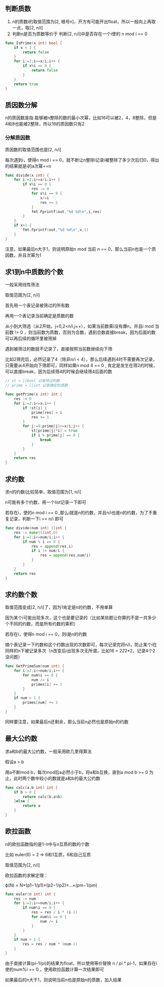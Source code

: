 ## 判断质数

1. n的质数i的取值范围为[2, 根号n]，开方有可能开出float，所以一般向上再取一点，取[2, n/i]
2. 判断n是否为质数等价于 判断[2, n/i]中是否存在一个i使的 n mod i == 0

```go
func IsPrime(x int) bool {
    if x < 2 {
        return false
    }
    for i:=2;i<=x/i;i++ {
        if x%i == 0 {
            return false
        }
    }
    return true
}
```

## 质因数分解

n的质因数是指 能够被n整除的数的最小次幂，比如16可以被2，4，8整除，但是4和8也能被2整除，所以16的质因数只有2

### 分解质因数

质因数的取值范围也是[2, n/i]

每次遇到i，使得n mod i == 0，就不断让n整除i记录i被整除了多少次后归0，得出的结果就是i的a次幂==n

```go
func divide(x int) {
    for i:=2;i<=x/i;i++ {
        if x%i == 0 {
            res := 0
            for x%i == 0 {
                x/=i
                res += 1
            }
            fmt.Fprintf(out,"%d %d\n",i,res)
        }
    }
    if x>1 {
        fmt.Fprintf(out,"%d %d\n",x,1)
    }
}
```

注意，如果最后n大于1，则说明原始n mod 当前 n == 0，那么当前n也是一个质因数，并且次幂为1

## 求1到n中质数的个数

一般采用线性筛法

取值范围为[2, n/i]

首先用一个表记录被筛过的所有数

再用一个表记录当前确定是质数的数

从小到大筛选（从2开始，j=0,2<n/i,j++），如果当前数乘i没有爆n，并且i mod 当前数 != 0 ，则当前数为质数，否则为合数，遇到合数直接break，因为后面的数可以再后续的循环里被筛掉

遇到被筛过的数就不记录了，直接按照当前数继续向下筛

比如2筛完后，必然记录了4（除非n/i < 4），那么后续遇到4时不需要再次记录，只需要从4开始向下筛即可，同样如果n mod 4 == 0 , 肯定是发生在筛2的时候，可以直接break，因为后续筛4的时候会继续筛4后面的数

```go
// st = []bool 记录筛过的数
// prime = []int 记录确定的质数

func getPrime(x int) int {
    res := 0
    for i:=2;i<=x;i++ {
        if !st[i] {
            prime[res] = i
            res += 1
        }
        for j:=0;prime[j]<=x/i;j++ {
            st[prime[j]*i] = true
            if i % prime[j] == 0 {
                break
            }
        }
    }
    return res
}
```

## 求约数

求n的约数i比较简单，取值范围为[1, n/i]

n可能有多个约数，用一个list记录一下即可

若存在i，使的n mod i == 0 ,那么i就是n的约数，并且n/i也是n的约数，为了不重复记录，判断一下i == n/i 即可

```go
func divide(num int) []int {
    res := make([]int,0)
    for i:=1;i<=num/i;i++ {
        if num % i == 0 {
            res = append(res,i)
            if i != num/i {
                res = append(res,num/i)
            }
        }
    }
    return res
}
```

## 求约数个数

取值范围变成[2, n/i]了，因为1肯定是n的约数，不用单算

因为某个i可能出现多次，这个也是要记录的（比如某些题让你算的不是一共多少个不同的约数，而是所有约数的乘积）

若存在i，使得n mod i == 0，则i是n的约数

搞个表记录一下约数和这个约数出现的次数即可，每次记录完将n/i，防止某个i在同样的n下被记录多次（n改变后i出现多次无所谓，比如16 = 2*2*2*2，记录4个2没问题）

```go
func GetPrimeSum(num int) {
    for i:=2;i<=num/i;i++ {
        for num%i == 0 {
            num /= i
            primes[i] += 1
        }
    }
    if num > 1 {
        primes[num] += 1
    }
}
```

同样要注意，如果最后n还剩余，那么当前n必然也是原始n的约数

## 最大公约数

求a和b的最大公约数，一般采用欧几里得算法

假设a > b

用a不断mod b，每次mod后a必然小于b，将a和b互换，直到a mod b >= 0 为止，此时两个数中较小的数就是a和b的最大公约数

```go
func calc(a,b int) int {
    if b > 0 {
        return calc(b,a%b)
    }else {
        return a
    }
}
```

## 欧拉函数

n的欧拉函数指的是1-n中与n互质的数的个数

比如 euler(6) = 2 => 6和1互质，6和自己互质

取值范围为[2, n/i]

欧拉函数的求解定理： 

ϕ(N) = N×(p1−1/p1)×(p2−1/p2)×…×(pm−1/pm)

```go
func euler(n int) int {
    res := num
    for i:=2;i<=num/i;i++ {
        if num%i == 0 {
            res = res / i * (i-1) 
            for num%i == 0 {
                num /= i
            }
        }
    }
    if num > 1 {
        res = res / num * (num-1)
    }
}
```

由于直接计算(pi-1/pi)的结果为float，所以使用等价替换 n / pi * pi-1，如果存在i使的num%i == 0 ，使用欧拉函数计算一次结果即可

如果最后的n大于1，则说明当前n也是原始n的质数，加入结果
